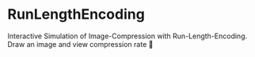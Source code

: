 # RunLengthEncoding

Interactive Simulation of Image-Compression with Run-Length-Encoding.  
Draw an image and view compression rate 🙌  
